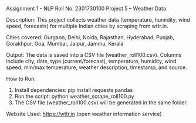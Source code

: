 Assignment 1 - NLP
Roll No: 2301730100
Project 5 – Weather Data

Description:
This project collects weather data (temperature, humidity, wind speed, forecasts) 
for multiple Indian cities by scraping from wttr.in.

Cities covered:
Gurgaon, Delhi, Noida, Rajasthan, Hyderabad, Punjab, Gorakhpur, Goa, Mumbai, 
Jaipur, Jammu, Kerala

Output:
The data is saved into a CSV file (weather_roll100.csv).
Columns include city, date, type (current/forecast), temperature, humidity, wind speed, 
min/max temperature, weather description, timestamp, and source.

How to Run:
1. Install dependencies:
   pip install requests pandas
2. Run the script:
   python weather_scrape_roll100.py
3. The CSV file (weather_roll100.csv) will be generated in the same folder.

Website Used:
https://wttr.in (open weather information service)
